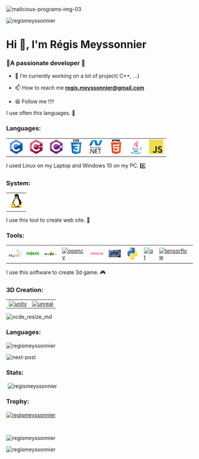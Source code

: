 
![malicious-programs-img-03](https://user-images.githubusercontent.com/67794100/163042239-6d875488-7ec4-4a46-a370-c1e014f71d83.jpg)

<p style="background-color:black;color:white;">
<p align="left"> <img src="https://komarev.com/ghpvc/?username=regismeyssonnier&label=Profile%20views&color=0e75b6&style=flat" alt="regismeyssonnier" /> </p>
<h1 >Hi 🥇, I'm Régis Meyssonnier</h1>
<h3 > 🥇A passionate developer 🥇</h3>



- 🔭 I’m currently working on a lot of project( C++, ...)

- 📫 How to reach me **regis.meyssonnier@gmail.com**
- 😆 Follow me !!!! 


I use often this languages. 🥇

<h3 align="left">Languages:</h3>
<p align="left"> 
 
 <table>
  <tr><td>
 <a href="https://www.cprogramming.com/" target="_blank" rel="noreferrer"> <img src="https://raw.githubusercontent.com/devicons/devicon/master/icons/c/c-original.svg" alt="c" width="40" height="40"/> </a>
   </td><td>
 <a href="https://www.w3schools.com/cpp/" target="_blank" rel="noreferrer"> <img src="https://raw.githubusercontent.com/devicons/devicon/master/icons/cplusplus/cplusplus-original.svg" alt="cplusplus" width="40" height="40"/> </a>
   </td><td>
 <a href="https://www.w3schools.com/cs/" target="_blank" rel="noreferrer"> <img src="https://raw.githubusercontent.com/devicons/devicon/master/icons/csharp/csharp-original.svg" alt="csharp" width="40" height="40"/> </a>
   </td>
   <td><a href="https://www.w3schools.com/css/" target="_blank" rel="noreferrer"> <img src="https://raw.githubusercontent.com/devicons/devicon/master/icons/css3/css3-original-wordmark.svg" alt="css3" width="40" height="40"/> </a> 
   </td>
   <td><a href="https://dotnet.microsoft.com/" target="_blank" rel="noreferrer"> <img src="https://raw.githubusercontent.com/devicons/devicon/master/icons/dot-net/dot-net-original-wordmark.svg" alt="dotnet" width="40" height="40"/> </a>
   </td>
   <td>
    <a href="https://www.w3.org/html/" target="_blank" rel="noreferrer"> <img src="https://raw.githubusercontent.com/devicons/devicon/master/icons/html5/html5-original-wordmark.svg" alt="html5" width="40" height="40"/> </a>
   </td>
   <td><a href="https://www.java.com" target="_blank" rel="noreferrer"> <img src="https://raw.githubusercontent.com/devicons/devicon/master/icons/java/java-original.svg" alt="java" width="40" height="40"/> </a>
   </td>
   <td>
    <a href="https://developer.mozilla.org/en-US/docs/Web/JavaScript" target="_blank" rel="noreferrer"> <img src="https://raw.githubusercontent.com/devicons/devicon/master/icons/javascript/javascript-original.svg" alt="javascript" width="40" height="40"/> </a>
   </td>
  </tr>
  </table>
  
 
 I used Linux on my Laptop and Windows 10 on my PC. #️⃣
  
  <h3 align="left">System:</h3>

 <table><tr><td> <a href="https://www.linux.org/" target="_blank" rel="noreferrer"> <img src="https://raw.githubusercontent.com/devicons/devicon/master/icons/linux/linux-original.svg" alt="linux" width="40" height="40"/> </a>
  </td></tr></table>
  
  
  I use this tool to create web site. 🧔

  <h3 align="left">Tools:</h3>

 <table><tr><td>
  <a href="https://www.mysql.com/" target="_blank" rel="noreferrer"> <img src="https://raw.githubusercontent.com/devicons/devicon/master/icons/mysql/mysql-original-wordmark.svg" alt="mysql" width="40" height="40"/> </a>
  </td>
  <td>
 <a href="https://www.nginx.com" target="_blank" rel="noreferrer"> <img src="https://raw.githubusercontent.com/devicons/devicon/master/icons/nginx/nginx-original.svg" alt="nginx" width="40" height="40"/> </a>
 </td>
  <td><a href="https://nodejs.org" target="_blank" rel="noreferrer"> <img src="https://raw.githubusercontent.com/devicons/devicon/master/icons/nodejs/nodejs-original-wordmark.svg" alt="nodejs" width="40" height="40"/> </a>
 </td>
  <td><a href="https://opencv.org/" target="_blank" rel="noreferrer"> <img src="https://www.vectorlogo.zone/logos/opencv/opencv-icon.svg" alt="opencv" width="40" height="40"/> </a> 
 </td>
  <td><a href="https://www.oracle.com/" target="_blank" rel="noreferrer"> <img src="https://raw.githubusercontent.com/devicons/devicon/master/icons/oracle/oracle-original.svg" alt="oracle" width="40" height="40"/> </a>
 </td>
  <td><a href="https://www.php.net" target="_blank" rel="noreferrer"> <img src="https://raw.githubusercontent.com/devicons/devicon/master/icons/php/php-original.svg" alt="php" width="40" height="40"/> </a>
 </td>
  <td><a href="https://www.python.org" target="_blank" rel="noreferrer"> <img src="https://raw.githubusercontent.com/devicons/devicon/master/icons/python/python-original.svg" alt="python" width="40" height="40"/> </a>
 </td>
  <td><a href="https://www.qt.io/" target="_blank" rel="noreferrer"> <img src="https://upload.wikimedia.org/wikipedia/commons/0/0b/Qt_logo_2016.svg" alt="qt" width="40" height="40"/> </a> 
 </td>
  <td><a href="https://www.tensorflow.org" target="_blank" rel="noreferrer"> <img src="https://www.vectorlogo.zone/logos/tensorflow/tensorflow-icon.svg" alt="tensorflow" width="40" height="40"/> </a>
 </td>
  <tr></table>
  
  
  I use this software to create 3d game. 🎮
  
  <h3 align="left">3D Creation:</h3>
  <table><tr><td>
  <a href="https://unity.com/" target="_blank" rel="noreferrer"> <img src="https://www.vectorlogo.zone/logos/unity3d/unity3d-icon.svg" alt="unity" width="40" height="40"/> </a></td><td> <a href="https://unrealengine.com/" target="_blank" rel="noreferrer"> <img src="https://raw.githubusercontent.com/kenangundogan/fontisto/036b7eca71aab1bef8e6a0518f7329f13ed62f6b/icons/svg/brand/unreal-engine.svg" alt="unreal" width="40" height="40"/> </a>
 </td></tr>
</table>

![ocde_resize_md](https://user-images.githubusercontent.com/67794100/163042534-a5644681-7f24-412d-8558-9533838c9d7a.jpg)





<h3 align="left">Languages:</h3>
<img align="center" src="https://github-readme-stats.vercel.app/api/top-langs?username=regismeyssonnier&show_icons=true&locale=en&layout=compact" alt="regismeyssonnier" />
<br>
 

 
  ![next-post](https://user-images.githubusercontent.com/67794100/163043907-447c00cd-7dde-427e-9f95-261db04baa68.jpg)

 
<h3 align="left">Stats:</h3>
<p align="left">&nbsp;<img align="center" src="https://github-readme-stats.vercel.app/api?username=regismeyssonnier&show_icons=true&locale=en" alt="regismeyssonnier" /></p>

    
  
<h3 align="left">Trophy:</h3>
<p align="left"> <a href="https://github.com/ryo-ma/github-profile-trophy"><img align="center" src="https://github-profile-trophy.vercel.app/?username=regismeyssonnier" alt="regismeyssonnier" /></a> </p></p>
<br>
<p><img src="https://cr-ss-service.azurewebsites.net/api/ScreenShot?widget=summary&username=regismeyssonnier" alt="regismeyssonnier"/></p>
<p><img src="https://cr-skills-chart-widget.azurewebsites.net/api/api?username=regismeyssonnier" alt="regismeyssonnier"/></p>

